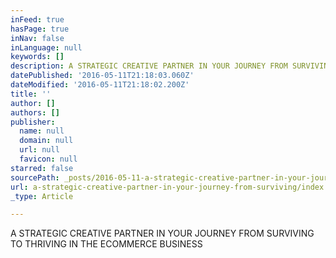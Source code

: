 ```yaml
---
inFeed: true
hasPage: true
inNav: false
inLanguage: null
keywords: []
description: A STRATEGIC CREATIVE PARTNER IN YOUR JOURNEY FROM SURVIVING TO THRIVING IN THE ECOMMERCE BUSINESS
datePublished: '2016-05-11T21:18:03.060Z'
dateModified: '2016-05-11T21:18:02.200Z'
title: ''
author: []
authors: []
publisher:
  name: null
  domain: null
  url: null
  favicon: null
starred: false
sourcePath: _posts/2016-05-11-a-strategic-creative-partner-in-your-journey-from-surviving.md
url: a-strategic-creative-partner-in-your-journey-from-surviving/index.html
_type: Article

---
```

A STRATEGIC CREATIVE PARTNER IN YOUR JOURNEY FROM SURVIVING TO THRIVING IN THE ECOMMERCE BUSINESS